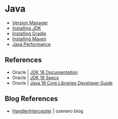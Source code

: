 # Java

* [Version Manager](./01-version-manager.md)
* [Installing JDK](./02-installation.md)
* [Installing Gradle](./03-gradle.md)
* [Installing Maven](./04-maven.md)
* [Java Performance](./performance/index.md)

## References

* Oracle | [JDK 18 Documentation](https://docs.oracle.com/en/java/javase/18/)
* Oracle | [JDK 18 Specs](https://docs.oracle.com/en/java/javase/18/docs/specs/)
* Oracle | [Java 18 Core Libraries Developer Guide](https://docs.oracle.com/en/java/javase/19/core/index.html)

## Blog References

* [HandlerIntercepter](https://ozenero.com/kotlin-springmvc-handlerinterceptor-spring-boot) | ozenero blog
